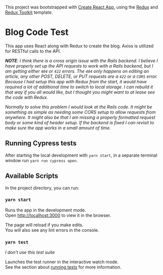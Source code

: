 This project was bootstrapped with [Create React App](https://github.com/facebook/create-react-app), using the [Redux](https://redux.js.org/) and [Redux Toolkit](https://redux-toolkit.js.org/) template.

# Blog Code Test

This app uses React along with Redux to create the blog. Axios is utilized for RESTful calls to the API. 

**_NOTE_**: _I think there is a cross origin issue with the Rails backend. I believe I have properly set up the API requests to work with a Rails backend, but I am getting either `404` or `422` errors. The `404` only happens on editing an article, any other POST, DELETE, or PUT requests are a `422` or a `CORS` error. Because I had setup this app with Redux from the start, it would have required a lot of additional time to switch to local storage. I can rebuild it that way if you all would like, but I thought you might want to at lease see the code with Redux._

_Normally to solve this problem I would look at the Rails code. It might be something as simple as needing some CORS setup to allow requests from anywhere. It might also be that I am missing a properly formatted request body or some kind of header setup. If the backend is fixed I can revisit to make sure the app works in a small amount of time._

## Running Cypress tests

After starting the local development with `yarn start`, in a separate terminal window run `yarn run cypress open`.

## Available Scripts

In the project directory, you can run:

### `yarn start`

Runs the app in the development mode.<br />
Open [http://localhost:3000](http://localhost:3000) to view it in the browser.

The page will reload if you make edits.<br />
You will also see any lint errors in the console.

### `yarn test`
_I don't use this test suite_

Launches the test runner in the interactive watch mode.<br />
See the section about [running tests](https://facebook.github.io/create-react-app/docs/running-tests) for more information.
